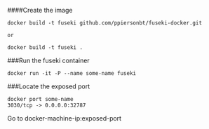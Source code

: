 ####Create the image

```
docker build -t fuseki github.com/ppiersonbt/fuseki-docker.git

or

docker build -t fuseki .
```

###Run the fuseki container
```
docker run -it -P --name some-name fuseki
```

###Locate the exposed port
```
docker port some-name
3030/tcp -> 0.0.0.0:32787
```

Go to docker-machine-ip:exposed-port
